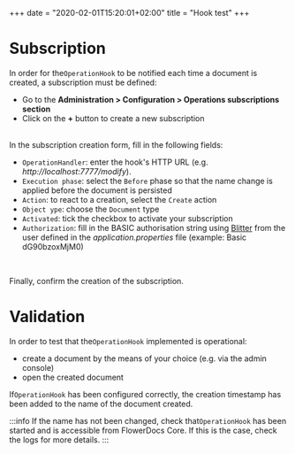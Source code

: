 +++
date = "2020-02-01T15:20:01+02:00"
title = "Hook test"
+++

# Subscription

In order for the`OperationHook` to be notified each time a document is created, a subscription must be defined: 

* Go to the **Administration > Configuration > Operations subscriptions section**
* Click on the **+** button to create a new subscription

<br/>
In the subscription creation form, fill in the following fields: 

* `OperationHandler`: enter the hook's HTTP URL (e.g. *http://localhost:7777/modify*).
* `Execution phase`: select the `Before` phase so that the name change is applied before the document is persisted
* `Action`: to react to a creation, select the `Create` action
* `Object ype`: choose the `Document` type
* `Activated`: tick the checkbox to activate your subscription
* `Authorization`: fill in the BASIC authorisation string using [Blitter](https://www.blitter.se/utils/basic-authentication-header-generator/) from the user defined in the *application.properties* file (example: Basic dG90bzoxMjM0)

<br/>

Finally, confirm the creation of the subscription.


# Validation

In order to test that the`OperationHook` implemented is operational: 

* create a document by the means of your choice (e.g. via the admin console)
* open the created document

If`OperationHook` has been configured correctly, the creation timestamp has been added to the name of the document created.

:::info
If the name has not been changed, check that`OperationHook` has been started and is accessible from FlowerDocs Core.
If this is the case, check the logs for more details.
:::